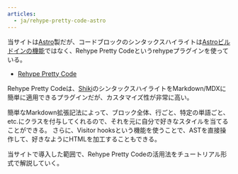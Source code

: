 ```yaml
---
articles:
  - ja/rehype-pretty-code-astro
---
```


当サイトは[Astro](https://astro.build/)製だが、コードブロックのシンタックスハイライトは[Astroビルドインの機能](https://docs.astro.build/ja/guides/markdown-content/#%E3%82%B7%E3%83%B3%E3%82%BF%E3%83%83%E3%82%AF%E3%82%B9%E3%83%8F%E3%82%A4%E3%83%A9%E3%82%A4%E3%83%88)ではなく、Rehype Pretty Codeというrehypeプラグインを使っている。

- [Rehype Pretty Code](https://rehype-pretty-code.netlify.app/)

Rehype Pretty Codeは、[Shiki](https://github.com/shikijs/shiki)のシンタックスハイライトをMarkdown/MDXに簡単に適用できるプラグインだが、カスタマイズ性が非常に高い。

簡単なMarkdown拡張記法によって、ブロック全体、行ごと、特定の単語ごと、etc.にクラスを付与してくれるので、それを元に自分で好きなスタイルを当てることができる。
さらに、Visitor hooksという機能を使うことで、ASTを直接操作して、好きなようにHTMLを加工することもできる。

当サイトで導入した範囲で、Rehype Pretty Codeの活用法をチュートリアル形式で解説していく。
